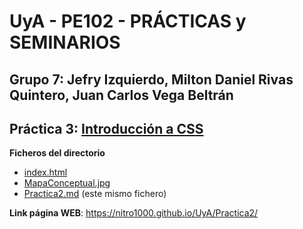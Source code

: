 # UyA - PE102 - PRÁCTICAS y SEMINARIOS
## Grupo 7: Jefry Izquierdo, Milton Daniel Rivas Quintero, Juan Carlos Vega Beltrán


## Práctica 3: [Introducción a CSS](https://nitro1000.github.io/UyA/Practica3/)

**Ficheros del directorio**
  - [index.html](https://github.com/Nitro1000/UyA/blob/master/Practica2/index.html)
  - [MapaConceptual.jpg](https://github.com/Nitro1000/UyA/blob/master/Practica2/MapaConceptual.jpg)
  - [Practica2.md](https://github.com/Nitro1000/UyA/blob/master/Practica2/Practica2.md) (este mismo fichero)

**Link página WEB**: https://nitro1000.github.io/UyA/Practica2/
